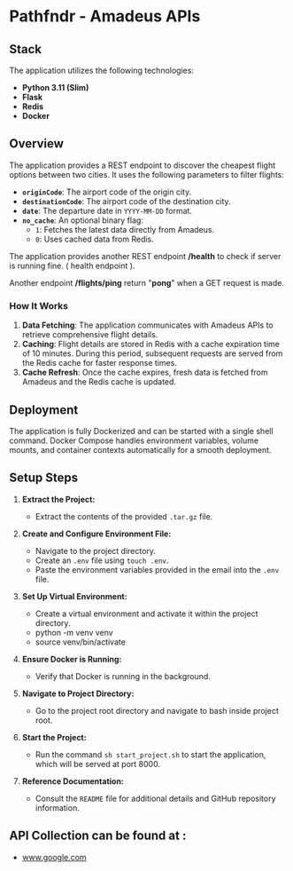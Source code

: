 # Pathfndr - Amadeus APIs

## Stack

The application utilizes the following technologies:

- **Python 3.11 (Slim)**
- **Flask**
- **Redis**
- **Docker**

## Overview

The application provides a REST endpoint to discover the cheapest flight options between two cities. It uses the following parameters to filter flights:

- **`originCode`**: The airport code of the origin city.
- **`destinationCode`**: The airport code of the destination city.
- **`date`**: The departure date in `YYYY-MM-DD` format.
- **`no_cache`**: An optional binary flag:
  - `1`: Fetches the latest data directly from Amadeus.
  - `0`: Uses cached data from Redis.

The application provides another REST endpoint **/health** to check if server is running fine. ( health endpoint ).

Another endpoint **/flights/ping** return "**pong**" when a GET request is made.

### How It Works

1. **Data Fetching**: The application communicates with Amadeus APIs to retrieve comprehensive flight details.
2. **Caching**: Flight details are stored in Redis with a cache expiration time of 10 minutes. During this period, subsequent requests are served from the Redis cache for faster response times.
3. **Cache Refresh**: Once the cache expires, fresh data is fetched from Amadeus and the Redis cache is updated.

## Deployment

The application is fully Dockerized and can be started with a single shell command. Docker Compose handles environment variables, volume mounts, and container contexts automatically for a smooth deployment.

## Setup Steps

1. **Extract the Project:**
   - Extract the contents of the provided `.tar.gz` file.

2. **Create and Configure Environment File:**
   - Navigate to the project directory.
   - Create an `.env` file using `touch .env`.
   - Paste the environment variables provided in the email into the `.env` file.

3. **Set Up Virtual Environment:**
   - Create a virtual environment and activate it within the project directory.
   - python -m venv venv
   - source venv/bin/activate

4. **Ensure Docker is Running:**
   - Verify that Docker is running in the background.

5. **Navigate to Project Directory:**
   - Go to the project root directory and navigate to bash inside project root.

6. **Start the Project:**
   - Run the command `sh start_project.sh` to start the application, which will be served at port 8000.

7. **Reference Documentation:**
   - Consult the `README` file for additional details and GitHub repository information.


## API Collection can be found at : 

- www.google.com
